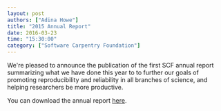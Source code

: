 ```yaml
---
layout: post
authors: ["Adina Howe"]
title: "2015 Annual Report"
date: 2016-03-23
time: "15:30:00"
category: ["Software Carpentry Foundation"]
---
```


We're pleased to announce the publication of the first SCF annual report summarizing what we have done this year to to further our goals of promoting reproducibility and reliability in all branches of science, and helping researchers be more productive. 

You can download the annual report [here](https://github.com/adina/website/raw/gh-pages/files/2016/03/2015_annual_report.pdf).

